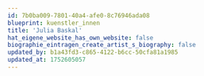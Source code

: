 ```yaml
---
id: 7b0ba009-7801-40a4-afe0-8c76946ada08
blueprint: kuenstler_innen
title: 'Julia Baskal'
hat_eigene_website_has_own_website: false
biographie_eintragen_create_artist_s_biography: false
updated_by: b1a43fd3-c865-4122-b6cc-50cfa81a1985
updated_at: 1752605057
---
```

